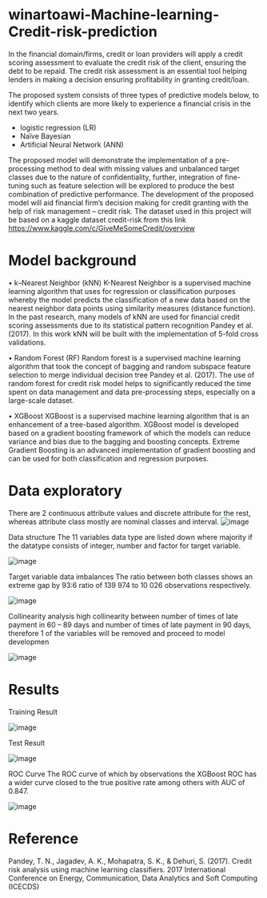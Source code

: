 # winartoawi-Machine-learning-Credit-risk-prediction

In the financial domain/firms, credit or loan providers will apply a credit scoring assessment to evaluate the credit risk of the client, ensuring the debt to be repaid. 
The credit risk assessment is an essential tool helping lenders in making a decision ensuring profitability in granting credit/loan. 

The proposed system consists of three types of predictive models below, to identify which clients are more likely to experience a financial crisis in the next two years. 
- logistic regression (LR) 
- Naïve Bayesian 
- Artificial Neural Network (ANN) 

The proposed model will demonstrate the implementation of a pre-processing method to deal with missing values and unbalanced target classes due to the nature of confidentiality, further, integration of fine-tuning such as feature selection will be explored to produce the best combination of predictive performance. The development of the proposed model will aid financial firm’s decision making for credit granting with the help of risk management – credit risk. 
The dataset used in this project will be based on a kaggle dataset credit-risk from this link https://www.kaggle.com/c/GiveMeSomeCredit/overview


# Model background
•	k–Nearest Neighbor (kNN)
K-Nearest Neighbor is a supervised machine learning algorithm that uses for regression or classification purposes whereby the model predicts the classification of a new data based on the nearest neighbor data points using similarity measures (distance function). In the past research, many models of kNN are used for financial credit scoring assessments due to its statistical pattern recognition Pandey et al. (2017). In this work kNN will be built with the implementation of 5-fold cross validations. 

•	Random Forest (RF)
Random forest is a supervised machine learning algorithm that took the concept of bagging and random subspace feature selection to merge individual decision tree Pandey et al. (2017). The use of random forest for credit risk model helps to significantly reduced the time spent on data management and data pre-processing steps, especially on a large-scale dataset.

•	XGBoost
XGBoost is a supervised machine learning algorithm that is an enhancement of a tree-based algorithm. XGBoost model is developed based on a gradient boosting framework of which the models can reduce variance and bias due to the bagging and boosting concepts. Extreme Gradient Boosting is an advanced implementation of gradient boosting and can be used for both classification and regression purposes. 


# Data exploratory 
There are 2 continuous attribute values and discrete attribute for the rest, whereas attribute class mostly are nominal classes and interval.
![image](https://user-images.githubusercontent.com/43923087/129149543-d9131fc0-8d02-432b-ad2b-f351d24a68a1.png)

Data structure
The 11 variables data type are listed down where majority if the datatype consists of integer, number and factor for target variable.

![image](https://user-images.githubusercontent.com/43923087/129151444-348c30c4-697e-4a3d-95c6-b14bf2c13108.png)


Target variable data imbalances
The ratio between both classes shows an extreme gap by 93:6 ratio of 139 974 to 10 026 observations respectively.

![image](https://user-images.githubusercontent.com/43923087/129151631-f79ce2e4-c22d-47a1-85ca-80bb3aba3c9d.png)

Collinearity analysis
high collinearity between number of times of late payment in 60 – 89 days and number of times of late payment in 90 days, therefore 1 of the variables will be removed and proceed to model developmen

![image](https://user-images.githubusercontent.com/43923087/129153653-c94f9608-c4fe-40f5-afae-517d9e695888.png)


# Results
Training Result

![image](https://user-images.githubusercontent.com/43923087/129167511-4c747a39-1faf-4a98-99da-b04e3526aef6.png)

Test Result

![image](https://user-images.githubusercontent.com/43923087/129167523-0e710863-263d-441e-8626-10b5c6cb34b4.png)

ROC Curve 
The ROC curve of which by observations the XGBoost ROC has a wider curve closed to the true positive rate among others with AUC of 0.847.

![image](https://user-images.githubusercontent.com/43923087/129167280-eb779d7e-bd0d-4487-995a-6045e28c3f3c.png)


# Reference
Pandey, T. N., Jagadev, A. K., Mohapatra, S. K., & Dehuri, S. (2017). Credit risk analysis using machine learning classifiers. 2017 International Conference on Energy, Communication, Data Analytics and Soft Computing (ICECDS) 
